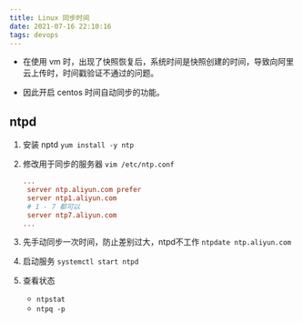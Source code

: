 ```yaml
---
title: Linux 同步时间
date: 2021-07-16 22:10:16
tags: devops
---
```

* 在使用 vm 时，出现了快照恢复后，系统时间是快照创建的时间，导致向阿里云上传时，时间戳验证不通过的问题。

* 因此开启 centos 时间自动同步的功能。

## ntpd

1. 安装 nptd `yum install -y ntp`
<!-- more -->
2. 修改用于同步的服务器 `vim /etc/ntp.conf`
   ```conf
   ...
    server ntp.aliyun.com prefer
    server ntp1.aliyun.com
    # 1 - 7 都可以
    server ntp7.aliyun.com
   ...
   ```

3. 先手动同步一次时间，防止差别过大，ntpd不工作 `ntpdate ntp.aliyun.com`
3. 启动服务 `systemctl start ntpd`
4. 查看状态 
   * `ntpstat`
   * `ntpq -p`
